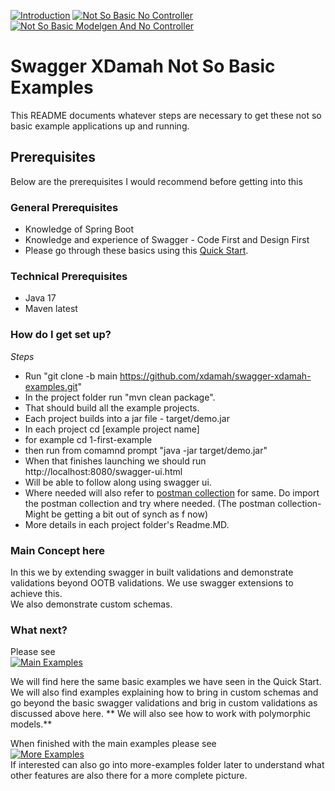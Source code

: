 [![Introduction](https://img.shields.io/badge/Introduction-lightgrey?style=for-the-badge)](README.md)
[![Not So Basic No Controller](https://img.shields.io/badge/Not_So_Basic_No_Controller-grey?style=for-the-badge)](extend-no-controller/README.md)
[![Not So Basic Modelgen And No Controller](https://img.shields.io/badge/Not_So_Basic_Modelgen_And_No_Controller-grey?style=for-the-badge)](extend-modelgen-and-no-controller/README.md)

# Swagger XDamah Not So Basic Examples #

This README documents whatever steps are necessary to get these not so basic example applications up and running.


## Prerequisites ##
Below are the prerequisites I would recommend before getting into this
### General Prerequisites ###
* Knowledge of Spring Boot
* Knowledge and experience of Swagger - Code First and Design First
* Please go through these basics using this  [Quick Start](../README.md).

### Technical Prerequisites ###

* Java 17
* Maven latest

### How do I get set up? ###


*Steps*  
* Run "git clone -b main https://github.com/xdamah/swagger-xdamah-examples.git"
* In the project folder run "mvn clean package".
* That should build all the example projects.
* Each project builds into a jar file - target/demo.jar   
* In each project cd [example project name]
* for example cd 1-first-example
* then run from comamnd prompt "java -jar target/demo.jar"
* When that finishes launching we should run http://localhost:8080/swagger-ui.html  
* Will be able to follow along using swagger ui.   
* Where needed will also refer to [postman collection](swagger-xdamah-postman-collection.json)  for same.  Do import the postman collection and try where needed.  (The postman collection- Might be getting a bit out of synch as f now) 
* More details in each project folder's Readme.MD.

### Main Concept here ###

In this we by extending swagger in built validations and demonstrate validations beyond OOTB validations. We use swagger extensions to achieve this.  
We also demonstrate custom schemas.

### What next? ###

Please see    
[![Main Examples](https://img.shields.io/badge/Main_Examples-grey?style=for-the-badge)](../README.md)

We will find here the same basic examples we have seen in the Quick Start.  
We will also find examples explaining how to bring in custom schemas and go beyond the basic swagger validations and brig in custom validations as discussed above here. 
** We will also see how to work with polymorphic models.**  

When finished with the main examples please see     
[![More Examples](https://img.shields.io/badge/More_Examples-grey?style=for-the-badge)](../../more-examples/README.md)   
If interested can also go into more-examples folder later to understand what other features are also there for a more complete picture.


